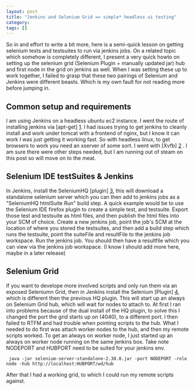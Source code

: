 ```yaml
---
layout: post
title: "Jenkins and Selenium Grid == simple* headless ui testing"
category: 
tags: []
---
```



So in and effort to write a bit more, here is a semi-quick lesson on getting selenium tests and testsuites to run via jenkins jobs.  On a related topic which somehow is completely different, I present a very quick howto on setting up the selenium grid (Selenium Plugin + manually updated jar) hub and first node in the grid on jenkins as well.  When I was setting these up to work together, I failed to grasp that these two pairings of Selenium and Jenkins were different beasts.  Which is my own fault for not reading more before jumping in.

## Common setup and requirements ##
	
  I am using Jenkins on a headless ubuntu ec2 instance.  I went the route of installing jenkins via [apt-get] [1].  I had issues trying to get jenkins to cleanly install and work under tomcat with a frontend of nginx, but I know it can work I was just getting it working fast. So with headless linux, to get browsers to work you need an xserver of some sort.  I went with [Xvfb] [2]
    .  I am sure there were other steps needed, but I am running out of steam on this post so will move on to the meat.

## Selenium IDE testSuites & Jenkins ##

  In Jenkins, install the SeleniumHQ [plugin] [3], this will download a standalone selenium server which you can then add to jenkins jobs as a "SeleniumHQ htmlSuite Run" build step.  A quick example would be to use the Selenium IDE firefox plugin to create a simple test, and testsuite. Export those test and testsuite as html files, and then publish the html files into your SCM of choice.  Create a new jenkins job, point the job's SCM at the location of where you stored the testsuites, and then add a build step which runs the testsuite, point the suiteFile and resultFile to the jenkins job workspace.  Run the jenkins job.  You should then have a resultfile which you can view via the jenkins job workspace.  (I know I should add more here, maybe in a later release)
	
## Selenium Grid ##
  If you want to develope more involved scripts and only run them via an exposed Seleniumn Grid, then in Jenkins install the Selenium [Plugin] [4], which is different then the previous HQ plugin.  This will start up an always on Selenium Grid hub, which will wait for nodes to attach to.  At first I ran into problems because of the dual install of the HQ plugin, to solve this I changed the port the grid starts up on (4040), to a different port.  I then failed to RTFM and had trouble when pointing scripts to the hub.  What I needed to do first was attach worker nodes to the hub, and then my remote scripts worked.  To get an always on worker node, I just started up an always on worker node running on the same jenkins box.  Take note NODEPORT and HUBPORT need to be suited for your jenkins env.

     java -jar selenium-server-standalone-2.30.0.jar -port NODEPORT -role node -hub http://localhost:HUBPORT/wd/hub

  After that I had a working grid, to which I could run my remote scripts against.

[1]: https://wiki.jenkins-ci.org/display/JENKINS/Installing+Jenkins+on+Ubuntu "apt-get"
[2]: http://alex.nederlof.com/blog/2012/11/19/installing-selenium-with-jenkins-on-ubuntu/ "much better post"
[3]: http://wiki.hudson-ci.org/display/HUDSON/Seleniumhq+Plugin "Seleniumhq plugin"
[4]: http://wiki.jenkins-ci.org/display/JENKINS/Selenium+Plugin "Selenium Plugin"